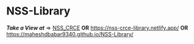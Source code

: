 # NSS-Library

_**Take a View at**_ => [NSS_CRCE](https://nss-crce-library.netlify.app/) **OR** https://nss-crce-library.netlify.app/ **OR** https://maheshdbabar9340.github.io/NSS-Library/
